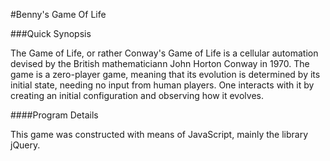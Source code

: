 #Benny's Game Of Life

###Quick Synopsis

The Game of Life, or rather Conway's Game of Life is a cellular automation devised by the British mathematiciann John Horton Conway in 1970. The game is a zero-player game, meaning that its evolution is determined by its initial state, needing no input from human players. One interacts with it by creating an initial configuration and observing how it evolves. 

####Program Details

This game was constructed with means of JavaScript, mainly the library jQuery. 

